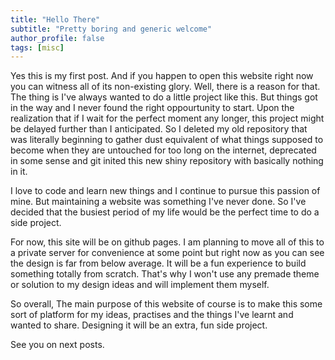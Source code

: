 ```yaml
---
title: "Hello There"
subtitle: "Pretty boring and generic welcome"
author_profile: false
tags: [misc]
---
```



Yes this is my first post. And if you happen to open this website right now you can witness all of its non-existing glory.
Well, there is a reason for that. The thing is I've always wanted to do a little project like this. But things got in the way and I never found 
the right oppourtunity to start. Upon the realization that if I wait for the perfect moment any longer, this project might be delayed further than I 
anticipated. So I deleted my old repository that was literally beginning to gather dust equivalent of what things supposed to become when they are untouched 
for too long on the internet, deprecated in some sense and git inited this new shiny repository with basically nothing in it.

I love to code and learn new things and I continue to pursue this passion of mine. But maintaining a website was something I've never done. 
So I've decided that the busiest period of my life would be the perfect time to do a side project. 

For now, this site will be on github pages. I am planning to move all of this to a private server for convenience at some point but right now as you 
can see the design is far from below average. It will be a fun experience to build something totally from scratch. 
That's why I won't use any premade theme or solution to my design ideas and will implement them myself. 

So overall, The main purpose of this website of course is to make this some sort of platform for my ideas, practises and the things I've learnt and wanted to share.
Designing it will be an extra, fun side project. 


See you on next posts.
